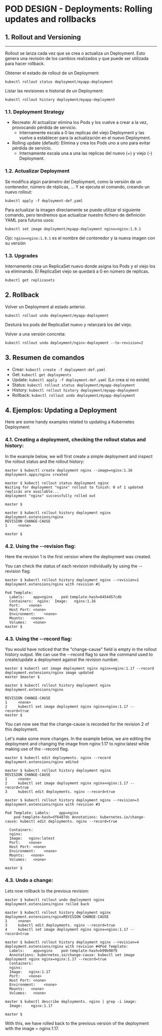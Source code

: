 # POD DESIGN - Deployments: Rolling updates and rollbacks

## **1. Rollout and Versioning**
---

Rollout se lanza cada vez que se crea o actualiza un Deployment. Esto genera una revisión de los cambios realizados y que puede ser utilizada para hacer rollback.

Obtener el estado de rollout de un Deployment:

`kubectl rollout status deployment/myapp-deployment`

Listar las revisiones e historial de un Deployment:

`kubectl rollout history deployment/myapp-deployment`

### **1.1. Deployment Strategy**

- Recreate: Al actualizar elimina los Pods y los vuelve a crear a la vez, provocando pérdida de servicio.
  - Internamente escala a 0 las replicas del viejo Deployment y las vuelve a establecer para la actualización en el nuevo Deployment.
- Rolling update (default): Elimina y crea los Pods uno a uno para evitar pérdida de servicio.
  - Internamente escala una a una las replicas del nuevo (+) y viejo (-) Deployment.

### **1.2. Actualizar Deployment**

Se modifica algún parámetro del Deployment, como la versión de un contenedor, número de réplicas, ... Y se ejecuta el comando, creando un nuevo rollout:

`kubectl apply -f deployment-def.yaml`

Para actualizar la imagen directamente se puede utilizar el siguiente comando, pero tendremos que actualizar nuestro fichero de definición YAML para futuros usos:

`kubectl set image deployment/myapp-deployment nginx=nginx:1.9.1`

Ojo: `nginx=nginx:1.9.1` es el nombre del contenedor y la nueva imagen con su versión

### **1.3. Upgrades**

Internamente crea un ReplicaSet nuevo donde asigna los Pods y el viejo los va eliminando. El ReplicaSet viejo se quedará a 0 en número de replicas.

`kubectl get replicasets`

## **2. Rollback**

Volver un Deployment al estado anterior.

`kubectl rollout undo deployment/myapp-deployment`

Destuirá los pods del ReplicaSet nuevo y relanzará los del viejo.

Volver a una versión concreta:

`kubectl rollout undo deployment/nginx-deployment --to-revision=2`

## **3. Resumen de comandos**

- Crear: `kubectl create -f deployment-def.yaml`
- Get: `kubectl get deployments`
- Update: `kubectl apply -f deployment-def.yaml` (Lo crea si no existe)
- Status: `kubectl rollout status deployment/myapp-deployment`
- History: `kubectl rollout history deployment/myapp-deployment`
- Rollback: `kubectl rollout undo deployment/myapp-deployment`

## **4. Ejemplos: Updating a Deployment**

Here are some handy examples related to updating a Kubernetes Deployment:

### **4.1. Creating a deployment, checking the rollout status and history:**

In the example below, we will first create a simple deployment and inspect the rollout status and the rollout history:

```console
master $ kubectl create deployment nginx --image=nginx:1.16
deployment.apps/nginx created
  
master $ kubectl rollout status deployment nginx
Waiting for deployment "nginx" rollout to finish: 0 of 1 updated replicas are available...
deployment "nginx" successfully rolled out
  
master $
  
master $ kubectl rollout history deployment nginx
deployment.extensions/nginx
REVISION CHANGE-CAUSE
1     <none>
  
master $
```

### **4.2. Using the --revision flag:**

Here the revision 1 is the first version where the deployment was created.

You can check the status of each revision individually by using the --revision flag:

```console
master $ kubectl rollout history deployment nginx --revision=1
deployment.extensions/nginx with revision #1
  
Pod Template:
  Labels:    app=nginx    pod-template-hash=6454457cdb
  Containers:  nginx:  Image:   nginx:1.16
  Port:    <none>
  Host Port: <none>
  Environment:    <none>
  Mounts:   <none>
  Volumes:   <none>
master $ 
```

### **4.3. Using the --record flag:**

You would have noticed that the "change-cause" field is empty in the rollout history output. We can use the --record flag to save the command used to create/update a deployment against the revision number.

```console
master $ kubectl set image deployment nginx nginx=nginx:1.17 --record
deployment.extensions/nginx image updated
master $master $
  
master $ kubectl rollout history deployment nginx
deployment.extensions/nginx
  
REVISION CHANGE-CAUSE
1     <none>
2     kubectl set image deployment nginx nginx=nginx:1.17 --record=true
master $
```

You can now see that the change-cause is recorded for the revision 2 of this deployment.

Let's make some more changes. In the example below, we are editing the deployment and changing the image from nginx:1.17 to nginx:latest while making use of the --record flag.

```console
master $ kubectl edit deployments. nginx --record
deployment.extensions/nginx edited
  
master $ kubectl rollout history deployment nginx
REVISION CHANGE-CAUSE
1     <none>
2     kubectl set image deployment nginx nginx=nginx:1.17 --record=true
3     kubectl edit deployments. nginx --record=true
  
master $ kubectl rollout history deployment nginx --revision=3
deployment.extensions/nginx with revision #3
  
Pod Template: Labels:    app=nginx
    pod-template-hash=df6487dc Annotations: kubernetes.io/change-cause: kubectl edit deployments. nginx --record=true
  
  Containers:
  nginx:
  Image:   nginx:latest
  Port:    <none>
  Host Port: <none>
  Environment:    <none>
  Mounts:   <none>
  Volumes:   <none>
  
master $
```

### **4.3. Undo a change:**

Lets now rollback to the previous revision:

```console
master $ kubectl rollout undo deployment nginx
deployment.extensions/nginx rolled back
  
master $ kubectl rollout history deployment nginx
deployment.extensions/nginxREVISION CHANGE-CAUSE
1     <none>
3     kubectl edit deployments. nginx --record=true
4     kubectl set image deployment nginx nginx=nginx:1.17 --record=true

master $ kubectl rollout history deployment nginx --revision=4
deployment.extensions/nginx with revision #4Pod Template:
  Labels:    app=nginx    pod-template-hash=b99b98f9
  Annotations: kubernetes.io/change-cause: kubectl set image deployment nginx nginx=nginx:1.17 --record=true
  Containers:
  nginx:
  Image:   nginx:1.17
  Port:    <none>
  Host Port: <none>
  Environment:    <none>
  Mounts:   <none>
  Volumes:   <none>
  
master $ kubectl describe deployments. nginx | grep -i image:
  Image:    nginx:1.17

master $
```

With this, we have rolled back to the previous version of the deployment with the image = nginx:1.17.